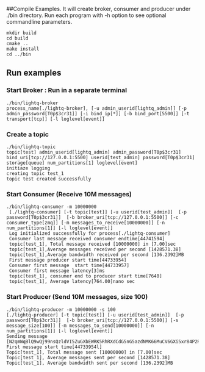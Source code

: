 ##Compile Examples. 
It will create broker, consumer and producer under ./bin directory. 
Run each program with -h option to see optional commandline parameters.

    mkdir build
    cd build
    cmake ..
    make install
    cd ../bin

## Run examples
   
### Start Broker :  Run in a separate terminal
    ./bin/lightq-broker
    process_name[./lightq-broker], [-u admin_userid[lightq_admin]] [-p admin_password[T0p$3cr31]] [-i bind_ip[*]] [-b bind_port[5500]] [-t transport[tcp]] [-l loglevel[event]]
    
### Create a topic
    ./bin/lightq-topic
    topic[test] admin_userid[lightq_admin] admin_password[T0p$3cr31] bind_uri[tcp://127.0.0.1:5500] userid[test_admin] password[T0p$3cr31] storage[queue] num_partitions[1] loglevel[event]
    initiaze logging
    creating topic test_1
    topic test created successfully
    
### Start Consumer (Receive 10M messages)
    ./bin/lightq-consumer -m 10000000
     [./lightq-consumer] [-t topic[test]] [-u userid[test_admin]]  [-p password[T0p$3cr31]]  [-b broker_uri[tcp://127.0.0.1:5500]] [-c consumer_type[zmq]] [-m messages_to_receive[10000000]] [-n num_partitions[1]] [-l loglevel[event]]
     Log initialized successfully for process[./lightq-consumer]
     Consumer last message received consumer endtime[44741594]
     topic[test_1], Total message received [10000000] in [7.00]sec
     topic[test_1],Average messages received per second [1428571.38]
     topic[test_1],Average bandwidth received per second [136.2392]MB
     First message producer start time[44733954]
     Consumer first message  start time[44733957]
     Consumer first message latency[3]ms
     topic[test_1], consumer end to producer start time[7640]
     topic[test_1], Average latency[764.00]nano sec
    
### Start Producer (Send 10M messages, size 100)
    ./bin/lightq-producer -m 10000000 -s 100
    [./lightq-producer] [-t topic[test]] [-u userid[test_admin]]  [-p password[T0p$3cr31]]  [-b broker_uri[tcp://127.0.0.1:5500]] [-s message_size[100]] [-m messages_to_send[10000000]] [-n num_partitions[1]] [-l loglevel[event]]
    Sending message [N2qmWqBlQ9wQj99nsQzldVI5ZuGXbEWRK5RhRXdCdG5nG5azdNMK66MuCV6GXi5xr84P2R391UXaLHbavJvFZGfO47XWS2qVOw5l]
    First message start time[44733954l]
    Topic[test_1], Total message sent [10000000] in [7.00]sec
    Topic[test_1], Average messages sent per second [1428571.38]
    Topic[test_1], Average bandwidth sent per second [136.2392]MB
    
